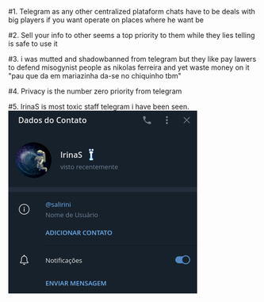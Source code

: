 
#1. Telegram as any other centralized plataform chats have to be deals with big players if you want operate on places where he want be

#2. Sell your info to other seems a top priority to them while they lies telling is safe to use it

#3. i was mutted and shadowbanned from telegram but they like pay lawers to defend misogynist people as nikolas ferreira and yet waste money on it "pau que da em mariazinha da-se no chiquinho tbm"

#4. Privacy is the number zero priority from telegram

#5. IrinaS is most toxic staff telegram i have been seen. ![plot](https://github.com/red0bear/LESSCENSORSHIP/blob/main/IMAGES/toxic_staff_telegram.png)
